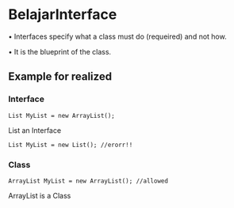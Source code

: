 # BelajarInterface

•	Interfaces specify what a class must do (requeired) and not how.

•	It is the blueprint of the class.

## Example for realized

### Interface
```
List MyList = new ArrayList();
```
List an Interface

```
List MyList = new List(); //erorr!!
```


### Class
```
ArrayList MyList = new ArrayList(); //allowed
```
ArrayList is a Class
